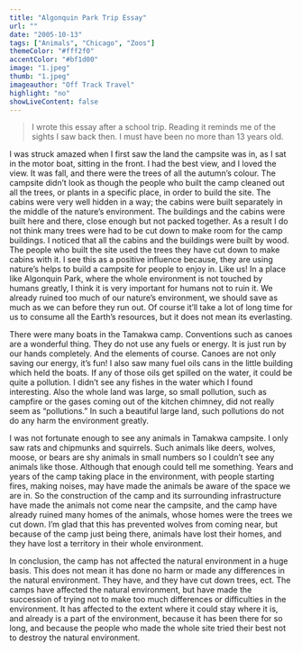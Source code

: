 ```yaml
---
title: "Algonquin Park Trip Essay"
url: ""
date: "2005-10-13"
tags: ["Animals", "Chicago", "Zoos"]
themeColor: "#fff2f0"
accentColor: "#bf1d00"
image: "1.jpeg"
thumb: "1.jpeg"
imageauthor: "Off Track Travel"
highlight: "no"
showLiveContent: false
---
```


> I wrote this essay after a school trip. Reading it reminds me of the sights I saw back then. I must have been no more than 13 years old.

I was struck amazed when I first saw the land the campsite was in, as I sat in the motor boat, sitting in the front. I had the best view, and I loved the view. It was fall, and there were the trees of all the autumn’s colour. The campsite didn’t look as though the people who built the camp cleaned out all the trees, or plants in a specific place, in order to build the site. The cabins were very well hidden in a way; the cabins were built separately in the middle of the nature’s environment. The buildings and the cabins were built here and there, close enough but not packed together. As a result I do not think many trees were had to be cut down to make room for the camp buildings.
I noticed that all the cabins and the buildings were built by wood. The people who built the site used the trees they have cut down to make cabins with it. I see this as a positive influence because, they are using nature’s helps to build a campsite for people to enjoy in. Like us! In a place like Algonquin Park, where the whole environment is not touched by humans greatly, I think it is very important for humans not to ruin it. We already ruined too much of our nature’s environment, we should save as much as we can before they run out. Of course it’ll take a lot of long time for us to consume all the Earth’s resources, but it does not mean its everlasting.

There were many boats in the Tamakwa camp. Conventions such as canoes are a wonderful thing. They do not use any fuels or energy. It is just run by our hands completely. And the elements of course. Canoes are not only saving our energy, it’s fun! I also saw many fuel oils cans in the little building which held the boats. If any of those oils get spilled on the water, it could be quite a pollution. I didn’t see any fishes in the water which I found interesting. Also the whole land was large, so small pollution, such as campfire or the gases coming out of the kitchen chimney, did not really seem as “pollutions.” In such a beautiful large land, such pollutions do not do any harm the environment greatly.

I was not fortunate enough to see any animals in Tamakwa campsite. I only saw rats and chipmunks and squirrels. Such animals like deers, wolves, moose, or bears are shy animals in small numbers so I couldn’t see any animals like those. Although that enough could tell me something. Years and years of the camp taking place in the environment, with people starting fires, making noises, may have made the animals be aware of the space we are in. So the construction of the camp and its surrounding infrastructure have made the animals not come near the campsite, and the camp have already ruined many homes of the animals, whose homes were the trees we cut down. I’m glad that this has prevented wolves from coming near, but because of the camp just being there, animals have lost their homes, and they have lost a territory in their whole environment.

In conclusion, the camp has not affected the natural environment in a huge basis. This does not mean it has done no harm or made any differences in the natural environment. They have, and they have cut down trees, ect.  The camps have affected the natural environment, but have made the succession of trying not to make too much differences or difficulties in the environment. It has affected to the extent where it could stay where it is, and already is a part of the environment, because it has been there for so long, and because the people who made the whole site tried their best not to destroy the natural environment.

